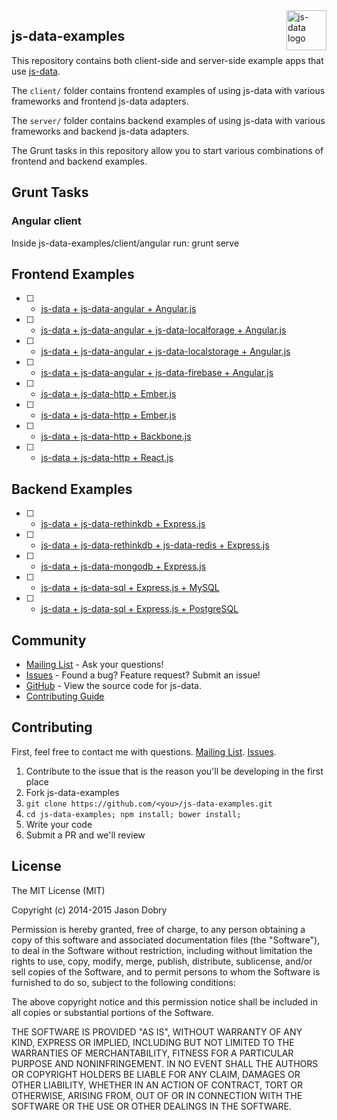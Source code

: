 <img src="https://raw.githubusercontent.com/js-data/js-data/master/js-data.png" alt="js-data logo" title="js-data" align="right" width="64" height="64" />

## js-data-examples

This repository contains both client-side and server-side example apps that use [js-data](http://www.js-data.io/).

The `client/` folder contains frontend examples of using js-data with various frameworks and frontend js-data adapters.

The `server/` folder contains backend examples of using js-data with various frameworks and backend js-data adapters.

The Grunt tasks in this repository allow you to start various combinations of frontend and backend examples.

## Grunt Tasks

### Angular client

Inside js-data-examples/client/angular run: grunt serve

## Frontend Examples

- [ ] - [js-data + js-data-angular + Angular.js](https://github.com/js-data/js-data-examples/tree/master/client/angular)
- [ ] - [js-data + js-data-angular + js-data-localforage + Angular.js]()
- [ ] - [js-data + js-data-angular + js-data-localstorage + Angular.js]()
- [ ] - [js-data + js-data-angular + js-data-firebase + Angular.js]()
- [ ] - [js-data + js-data-http + Ember.js]()
- [ ] - [js-data + js-data-http + Ember.js]()
- [ ] - [js-data + js-data-http + Backbone.js]()
- [ ] - [js-data + js-data-http + React.js]()

## Backend Examples

- [ ] - [js-data + js-data-rethinkdb + Express.js](https://github.com/js-data/js-data-examples/tree/master/server/rethinkdb)
- [ ] - [js-data + js-data-rethinkdb + js-data-redis + Express.js]()
- [ ] - [js-data + js-data-mongodb + Express.js]()
- [ ] - [js-data + js-data-sql + Express.js + MySQL]()
- [ ] - [js-data + js-data-sql + Express.js + PostgreSQL]()

## Community
- [Mailing List](https://groups.io/org/groupsio/jsdata) - Ask your questions!
- [Issues](https://github.com/js-data/js-data-examples/issues) - Found a bug? Feature request? Submit an issue!
- [GitHub](https://github.com/js-data/js-data-examples) - View the source code for js-data.
- [Contributing Guide](https://github.com/js-data/js-data-examples/blob/master/CONTRIBUTING.md)

## Contributing

First, feel free to contact me with questions. [Mailing List](https://groups.io/org/groupsio/jsdata). [Issues](https://github.com/js-data/js-data-examples/issues).

1. Contribute to the issue that is the reason you'll be developing in the first place
1. Fork js-data-examples
1. `git clone https://github.com/<you>/js-data-examples.git`
1. `cd js-data-examples; npm install; bower install;`
1. Write your code
1. Submit a PR and we'll review

## License

The MIT License (MIT)

Copyright (c) 2014-2015 Jason Dobry

Permission is hereby granted, free of charge, to any person obtaining a copy
of this software and associated documentation files (the "Software"), to deal
in the Software without restriction, including without limitation the rights
to use, copy, modify, merge, publish, distribute, sublicense, and/or sell
copies of the Software, and to permit persons to whom the Software is
furnished to do so, subject to the following conditions:

The above copyright notice and this permission notice shall be included in all
copies or substantial portions of the Software.

THE SOFTWARE IS PROVIDED "AS IS", WITHOUT WARRANTY OF ANY KIND, EXPRESS OR
IMPLIED, INCLUDING BUT NOT LIMITED TO THE WARRANTIES OF MERCHANTABILITY,
FITNESS FOR A PARTICULAR PURPOSE AND NONINFRINGEMENT. IN NO EVENT SHALL THE
AUTHORS OR COPYRIGHT HOLDERS BE LIABLE FOR ANY CLAIM, DAMAGES OR OTHER
LIABILITY, WHETHER IN AN ACTION OF CONTRACT, TORT OR OTHERWISE, ARISING FROM,
OUT OF OR IN CONNECTION WITH THE SOFTWARE OR THE USE OR OTHER DEALINGS IN THE
SOFTWARE.
